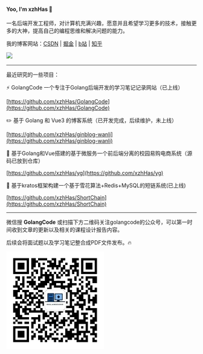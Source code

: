 #### Yoo, I'm xzhHas 👋

 一名后端开发工程师，对计算机充满兴趣，愿意并且希望学习更多的技术，接触更多的大神，提高自己的编程思维和解决问题的能力。

我的博客网站：[CSDN](https://blog.csdn.net/m0_73337964?spm=1000.2115.3001.5343)  | [掘金](https://juejin.cn/user/3670599898497324) | [b站](https://space.bilibili.com/1829444123?spm_id_from=333.1007.0.0) | [知乎](https://www.zhihu.com/people/80-58-74-7)


<div align="left"> <img src="https://github-readme-stats.vercel.app/api?username=xzhHas&show_icons=true&theme=tokyonight" /> </div>

---

最近研究的一些项目：

⚡ GolangCode 一个专注于Golang后端开发的学习笔记记录网站（已上线）

[https://github.com/xzhHas/GolangCode](https://github.com/xzhHas/GolangCode)

✏️ 基于 Golang 和 Vue3 的博客系统（已开发完成，后续维护，未上线）

[https://github.com/xzhHas/ginblog-wanli](https://github.com/xzhHas/ginblog-wanli)

🍻 基于Golang和Vue搭建的基于微服务一个前后端分离的校园易购电商系统（源码已放到仓库）

[https://github.com/xzhHas/yg](https://github.com/xzhHas/yg)

💯 基于kratos框架构建一个基于雪花算法+Redis+MySQL的短链系统(已上线)

[https://github.com/xzhHas/ShortChain](https://github.com/xzhHas/ShortChain)

---

微信搜 **GolangCode** 或扫描下方二维码关注golangcode的公众号，可以第一时间收到文章的更新以及相关的课程设计报告内容。

后续会将面试题以及学习笔记整合成PDF文件发布。🔥

![gongzhognhao](./images/vx258.png)